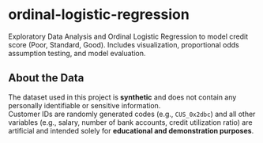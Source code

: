 # ordinal-logistic-regression
Exploratory Data Analysis and Ordinal Logistic Regression to model credit score (Poor, Standard, Good). Includes visualization, proportional odds assumption testing, and model evaluation.

## About the Data

The dataset used in this project is **synthetic** and does not contain any personally identifiable or sensitive information.  
Customer IDs are randomly generated codes (e.g., `CUS_0x2dbc`) and all other variables (e.g., salary, number of bank accounts, credit utilization ratio) are artificial and intended solely for **educational and demonstration purposes**.